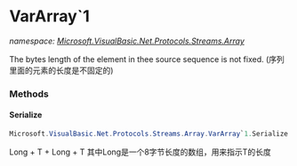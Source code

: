 ﻿# VarArray`1
_namespace: <a href="#" onClick="load('/docs/Microsoft.VisualBasic.Net.Protocols.Streams.Array/index.md')">Microsoft.VisualBasic.Net.Protocols.Streams.Array</a>_

The bytes length of the element in thee source sequence is not fixed.
 (序列里面的元素的长度是不固定的)



### Methods

#### Serialize
```csharp
Microsoft.VisualBasic.Net.Protocols.Streams.Array.VarArray`1.Serialize
```
Long + T + Long + T
 其中Long是一个8字节长度的数组，用来指示T的长度


